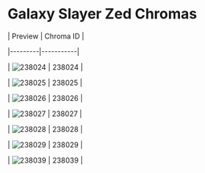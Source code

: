 # Galaxy Slayer Zed Chromas


| Preview | Chroma ID |

|---------|-----------|

| ![238024](https://raw.communitydragon.org/latest/plugins/rcp-be-lol-game-data/global/default/v1/champion-chroma-images/238/238024.png) | 238024 |

| ![238025](https://raw.communitydragon.org/latest/plugins/rcp-be-lol-game-data/global/default/v1/champion-chroma-images/238/238025.png) | 238025 |

| ![238026](https://raw.communitydragon.org/latest/plugins/rcp-be-lol-game-data/global/default/v1/champion-chroma-images/238/238026.png) | 238026 |

| ![238027](https://raw.communitydragon.org/latest/plugins/rcp-be-lol-game-data/global/default/v1/champion-chroma-images/238/238027.png) | 238027 |

| ![238028](https://raw.communitydragon.org/latest/plugins/rcp-be-lol-game-data/global/default/v1/champion-chroma-images/238/238028.png) | 238028 |

| ![238029](https://raw.communitydragon.org/latest/plugins/rcp-be-lol-game-data/global/default/v1/champion-chroma-images/238/238029.png) | 238029 |

| ![238039](https://raw.communitydragon.org/latest/plugins/rcp-be-lol-game-data/global/default/v1/champion-chroma-images/238/238039.png) | 238039 |